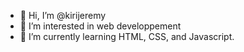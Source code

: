 - 👋 Hi, I’m @kirijeremy
- 👀 I’m interested in web developpement
- 🌱 I’m currently learning HTML, CSS, and Javascript.

<!---
kirijeremy/kirijeremy is a ✨ special ✨ repository because its `README.md` (this file) appears on your GitHub profile.
You can click the Preview link to take a look at your changes.
--->
